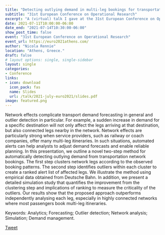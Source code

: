 ```yaml
---
title: "Detecting outlying demand in multi-leg bookings for transportation networks"
subtitle: "31st European Conference on Operational Research"
excerpt: "A (virtual) talk I gave at the 31st European Conference on Operational Research (EURO) at University of West Attica, Greece."
date: 2021-07-11T10:00:00-06:00
date_end: "2021-07-14T10:30:00-06:00"
show_post_time: false
event: "31st European Conference on Operational Research"
event_url: https://euro2021athens.com/
author: "Nicola Rennie"
location: "Athens, Greece."
draft: false
# layout options: single, single-sidebar
layout: single
categories:
- Conference
links:
- icon: download
  icon_pack: fas
  name: Slides
  url: /talk/2021-july-euro2021/slides.pdf
image: featured.png
---
```


Network effects complicate transport demand forecasting in general and outlier detection in particular. For example, a sudden increase in demand for a specific destination will not only affect the legs arriving at that destination, but also connected legs nearby in the network. Network effects are particularly strong when service providers, such as railway or coach companies, offer many multi-leg itineraries. In such situations, automated alerts can help analysts to adjust demand forecasts and enable reliable planning. 
In this presentation, we outline a novel two-step method for automatically detecting outlying demand from transportation network bookings. The first step clusters network legs according to the observed booking patterns. The second step identifies outliers within each cluster to create a ranked alert list of affected legs. We illustrate the method using empirical data obtained from Deutsche Bahn. In addition, we present a detailed simulation study that quantifies the improvement from the clustering step and implications of ranking to measure the criticality of the outliers. Our results show that the proposed approach outperforms independently analysing each leg, especially in highly connected networks where most passengers book multi-leg itineraries. 

Keywords: Analytics; Forecasting; Outlier detection; Network analysis; Simulation; Demand management. 

<a class="twitter-share-button"
  href="https://twitter.com/intent/tweet"
  data-size="large">
Tweet</a>

